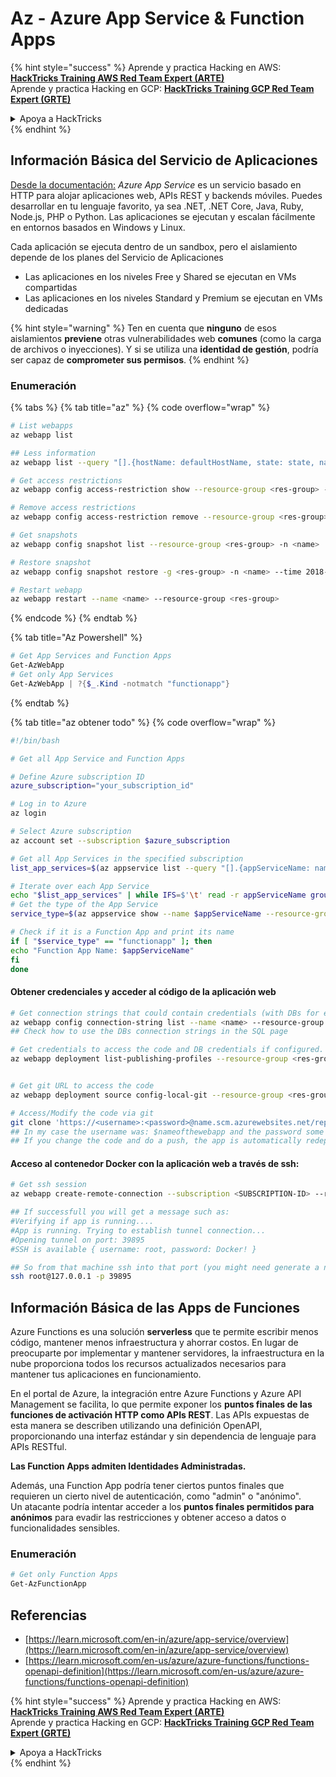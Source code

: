 # Az - Azure App Service & Function Apps

{% hint style="success" %}
Aprende y practica Hacking en AWS: <img src="/.gitbook/assets/image.png" alt="" data-size="line">[**HackTricks Training AWS Red Team Expert (ARTE)**](https://training.hacktricks.xyz/courses/arte)<img src="/.gitbook/assets/image.png" alt="" data-size="line">\
Aprende y practica Hacking en GCP: <img src="/.gitbook/assets/image (2).png" alt="" data-size="line">[**HackTricks Training GCP Red Team Expert (GRTE)**<img src="/.gitbook/assets/image (2).png" alt="" data-size="line">](https://training.hacktricks.xyz/courses/grte)

<details>

<summary>Apoya a HackTricks</summary>

* ¡Consulta los [**planes de suscripción**](https://github.com/sponsors/carlospolop)!
* **Únete al** 💬 [**grupo de Discord**](https://discord.gg/hRep4RUj7f) o al [**grupo de telegram**](https://t.me/peass) o **síguenos** en **Twitter** 🐦 [**@hacktricks\_live**](https://twitter.com/hacktricks\_live)**.**
* **Comparte trucos de hacking enviando PRs a los repositorios de** [**HackTricks**](https://github.com/carlospolop/hacktricks) y [**HackTricks Cloud**](https://github.com/carlospolop/hacktricks-cloud).

</details>
{% endhint %}

## Información Básica del Servicio de Aplicaciones

[Desde la documentación:](https://learn.microsoft.com/en-us/azure/app-service/overview) _Azure App Service_ es un servicio basado en HTTP para alojar aplicaciones web, APIs REST y backends móviles. Puedes desarrollar en tu lenguaje favorito, ya sea .NET, .NET Core, Java, Ruby, Node.js, PHP o Python. Las aplicaciones se ejecutan y escalan fácilmente en entornos basados en Windows y Linux.

Cada aplicación se ejecuta dentro de un sandbox, pero el aislamiento depende de los planes del Servicio de Aplicaciones

* Las aplicaciones en los niveles Free y Shared se ejecutan en VMs compartidas
* Las aplicaciones en los niveles Standard y Premium se ejecutan en VMs dedicadas

{% hint style="warning" %}
Ten en cuenta que **ninguno** de esos aislamientos **previene** otras vulnerabilidades web **comunes** (como la carga de archivos o inyecciones). Y si se utiliza una **identidad de gestión**, podría ser capaz de **comprometer sus permisos**.
{% endhint %}

### Enumeración

{% tabs %}
{% tab title="az" %}
{% code overflow="wrap" %}
```bash
# List webapps
az webapp list

## Less information
az webapp list --query "[].{hostName: defaultHostName, state: state, name: name, resourcegroup: resourceGroup}"

# Get access restrictions
az webapp config access-restriction show --resource-group <res-group> -n <name>

# Remove access restrictions
az webapp config access-restriction remove --resource-group <res-group> -n <name> --rule-name <rule-name>

# Get snapshots
az webapp config snapshot list --resource-group <res-group> -n <name>

# Restore snapshot
az webapp config snapshot restore -g <res-group> -n <name> --time 2018-12-11T23:34:16.8388367

# Restart webapp
az webapp restart --name <name> --resource-group <res-group>
```
{% endcode %}
{% endtab %}

{% tab title="Az Powershell" %}
```powershell
# Get App Services and Function Apps
Get-AzWebApp
# Get only App Services
Get-AzWebApp | ?{$_.Kind -notmatch "functionapp"}
```
{% endtab %}

{% tab title="az obtener todo" %}
{% code overflow="wrap" %}
```bash
#!/bin/bash

# Get all App Service and Function Apps

# Define Azure subscription ID
azure_subscription="your_subscription_id"

# Log in to Azure
az login

# Select Azure subscription
az account set --subscription $azure_subscription

# Get all App Services in the specified subscription
list_app_services=$(az appservice list --query "[].{appServiceName: name, group: resourceGroup}" -o tsv)

# Iterate over each App Service
echo "$list_app_services" | while IFS=$'\t' read -r appServiceName group; do
# Get the type of the App Service
service_type=$(az appservice show --name $appServiceName --resource-group $group --query "kind" -o tsv)

# Check if it is a Function App and print its name
if [ "$service_type" == "functionapp" ]; then
echo "Function App Name: $appServiceName"
fi
done
```
#### Obtener credenciales y acceder al código de la aplicación web
```bash
# Get connection strings that could contain credentials (with DBs for example)
az webapp config connection-string list --name <name> --resource-group <res-group>
## Check how to use the DBs connection strings in the SQL page

# Get credentials to access the code and DB credentials if configured.
az webapp deployment list-publishing-profiles --resource-group <res-group> -n <name>


# Get git URL to access the code
az webapp deployment source config-local-git --resource-group <res-group> -n <name>

# Access/Modify the code via git
git clone 'https://<username>:<password>@name.scm.azurewebsites.net/repo-name.git'
## In my case the username was: $nameofthewebapp and the password some random chars
## If you change the code and do a push, the app is automatically redeployed
```
#### Acceso al contenedor Docker con la aplicación web a través de ssh:
```bash
# Get ssh session
az webapp create-remote-connection --subscription <SUBSCRIPTION-ID> --resource-group <RG-NAME> -n <APP-SERVICE-NAME>

## If successfull you will get a message such as:
#Verifying if app is running....
#App is running. Trying to establish tunnel connection...
#Opening tunnel on port: 39895
#SSH is available { username: root, password: Docker! }

## So from that machine ssh into that port (you might need generate a new ssh session to the jump host)
ssh root@127.0.0.1 -p 39895
```
## Información Básica de las Apps de Funciones

Azure Functions es una solución **serverless** que te permite escribir menos código, mantener menos infraestructura y ahorrar costos. En lugar de preocuparte por implementar y mantener servidores, la infraestructura en la nube proporciona todos los recursos actualizados necesarios para mantener tus aplicaciones en funcionamiento.

En el portal de Azure, la integración entre Azure Functions y Azure API Management se facilita, lo que permite exponer los **puntos finales de las funciones de activación HTTP como APIs REST**. Las APIs expuestas de esta manera se describen utilizando una definición OpenAPI, proporcionando una interfaz estándar y sin dependencia de lenguaje para APIs RESTful.

**Las Function Apps admiten Identidades Administradas.**

Además, una Function App podría tener ciertos puntos finales que requieren un cierto nivel de autenticación, como "admin" o "anónimo". \
Un atacante podría intentar acceder a los **puntos finales permitidos para anónimos** para evadir las restricciones y obtener acceso a datos o funcionalidades sensibles.

### Enumeración
```powershell
# Get only Function Apps
Get-AzFunctionApp
```
## Referencias

* [https://learn.microsoft.com/en-in/azure/app-service/overview](https://learn.microsoft.com/en-in/azure/app-service/overview)
* [https://learn.microsoft.com/en-us/azure/azure-functions/functions-openapi-definition](https://learn.microsoft.com/en-us/azure/azure-functions/functions-openapi-definition)

{% hint style="success" %}
Aprende y practica Hacking en AWS:<img src="/.gitbook/assets/image.png" alt="" data-size="line">[**HackTricks Training AWS Red Team Expert (ARTE)**](https://training.hacktricks.xyz/courses/arte)<img src="/.gitbook/assets/image.png" alt="" data-size="line">\
Aprende y practica Hacking en GCP: <img src="/.gitbook/assets/image (2).png" alt="" data-size="line">[**HackTricks Training GCP Red Team Expert (GRTE)**<img src="/.gitbook/assets/image (2).png" alt="" data-size="line">](https://training.hacktricks.xyz/courses/grte)

<details>

<summary>Apoya a HackTricks</summary>

* Revisa los [**planes de suscripción**](https://github.com/sponsors/carlospolop)!
* **Únete al** 💬 [**grupo de Discord**](https://discord.gg/hRep4RUj7f) o al [**grupo de telegram**](https://t.me/peass) o **síguenos** en **Twitter** 🐦 [**@hacktricks\_live**](https://twitter.com/hacktricks\_live)**.**
* **Comparte trucos de hacking enviando PRs a los repositorios de** [**HackTricks**](https://github.com/carlospolop/hacktricks) y [**HackTricks Cloud**](https://github.com/carlospolop/hacktricks-cloud).

</details>
{% endhint %}
